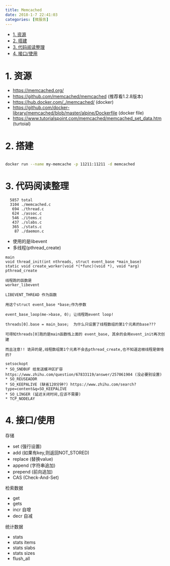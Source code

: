 ```yaml
---
title: Memcached
date: 2018-1-7 22:41:03
categories: [微服务]
---
```


<!-- TOC -->

- [1. 资源](#1-资源)
- [2. 搭建](#2-搭建)
- [3. 代码阅读整理](#3-代码阅读整理)
- [4. 接口/使用](#4-接口使用)

<!-- /TOC -->

<a id="markdown-1-资源" name="1-资源"></a>
# 1. 资源

* https://memcached.org/
* https://github.com/memcached/memcached (推荐看1.2.8版本)
* https://hub.docker.com/_/memcached/ (docker)
* https://github.com/docker-library/memcached/blob/master/alpine/Dockerfile (docker file)
* https://www.tutorialspoint.com/memcached/memcached_set_data.htm (turtoial)

<a id="markdown-2-搭建" name="2-搭建"></a>
# 2. 搭建

```bash

docker run --name my-memcache -p 11211:11211 -d memcached

```

<a id="markdown-3-代码阅读整理" name="3-代码阅读整理"></a>
# 3. 代码阅读整理

```
  5857 total
  3104 ./memcached.c
   694 ./thread.c
   624 ./assoc.c
   546 ./items.c
   437 ./slabs.c
   365 ./stats.c
    87 ./daemon.c
```

* 使用的是libevent
* 多线程(pthread_create)

```
main
void thread_init(int nthreads, struct event_base *main_base)
static void create_worker(void *(*func)(void *), void *arg) 
pthread_create

线程跑的函数是
worker_libevent

LIBEVENT_THREAD 作为函数

用这个struct event_base *base;作为参数

event_base_loop(me->base, 0); 让线程跑event loop!

threads[0].base = main_base;  为什么只设置了线程数组的第1个元素的base???

可得知threads[0]跑的是main函数栈上面的 event_base, 其余的会用event_init再次创建

而且注意!! 诡异的是,线程数组第1个元素不会去pthread_create,也不知道这根线程是做啥的?

setsockopt
* SO_SNDBUF 给发送缓冲区扩容 https://www.zhihu.com/question/67833119/answer/257061904 (没必要别设置)
* SO_REUSEADDR 
* SO_KEEPALIVE (缺省120分钟?) https://www.zhihu.com/search?type=content&q=SO_KEEPALIVE
* SO_LINGER (延迟关闭时间,应该不需要)
* TCP_NODELAY 
```



<a id="markdown-4-接口使用" name="4-接口使用"></a>
# 4. 接口/使用

存储
* set (强行设置)
* add (如果有key,则返回NOT_STORED)
* replace (替换value)
* append (字符串追加)
* prepend (前向追加)
* CAS (Check-And-Set)

检索数据
* get 
* gets
* incr 自增
* decr 自减

统计数据
* stats
* stats items
* stats slabs
* stats sizes
* flush_all
